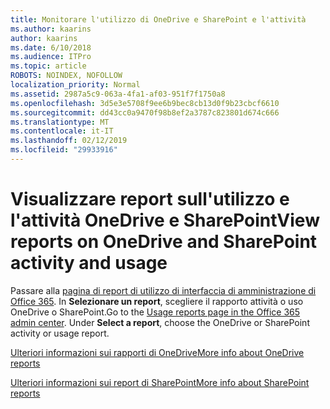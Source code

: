 ```yaml
---
title: Monitorare l'utilizzo di OneDrive e SharePoint e l'attività
ms.author: kaarins
author: kaarins
ms.date: 6/10/2018
ms.audience: ITPro
ms.topic: article
ROBOTS: NOINDEX, NOFOLLOW
localization_priority: Normal
ms.assetid: 2987a5c9-063a-4fa1-af03-951f7f1750a8
ms.openlocfilehash: 3d5e3e5708f9ee6b9bec8cb13d0f9b23cbcf6610
ms.sourcegitcommit: dd43cc0a9470f98b8ef2a3787c823801d674c666
ms.translationtype: MT
ms.contentlocale: it-IT
ms.lasthandoff: 02/12/2019
ms.locfileid: "29933916"
---
```

# <a name="view-reports-on-onedrive-and-sharepoint-activity-and-usage"></a><span data-ttu-id="2b0ed-102">Visualizzare report sull'utilizzo e l'attività OneDrive e SharePoint</span><span class="sxs-lookup"><span data-stu-id="2b0ed-102">View reports on OneDrive and SharePoint activity and usage</span></span>

<span data-ttu-id="2b0ed-p101">Passare alla [pagina di report di utilizzo di interfaccia di amministrazione di Office 365](https://admin.microsoft.com/AdminPortal/Home). In **Selezionare un report**, scegliere il rapporto attività o uso OneDrive o SharePoint.</span><span class="sxs-lookup"><span data-stu-id="2b0ed-p101">Go to the [Usage reports page in the Office 365 admin center](https://admin.microsoft.com/AdminPortal/Home). Under **Select a report**, choose the OneDrive or SharePoint activity or usage report.</span></span> 
  
[<span data-ttu-id="2b0ed-105">Ulteriori informazioni sui rapporti di OneDrive</span><span class="sxs-lookup"><span data-stu-id="2b0ed-105">More info about OneDrive reports</span></span>](https://go.microsoft.com/fwlink/?linkid=875239)
  
[<span data-ttu-id="2b0ed-106">Ulteriori informazioni sui report di SharePoint</span><span class="sxs-lookup"><span data-stu-id="2b0ed-106">More info about SharePoint reports</span></span>](https://go.microsoft.com/fwlink/?linkid=875240)
  

